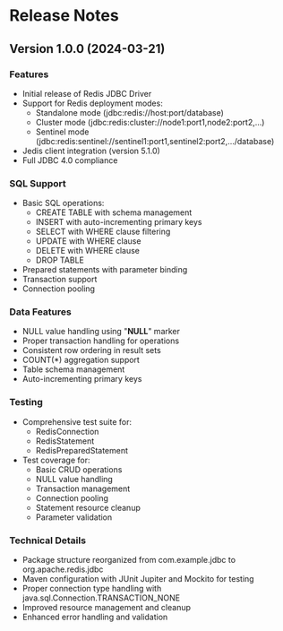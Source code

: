# Release Notes

## Version 1.0.0 (2024-03-21)

### Features
- Initial release of Redis JDBC Driver
- Support for Redis deployment modes:
  - Standalone mode (jdbc:redis://host:port/database)
  - Cluster mode (jdbc:redis:cluster://node1:port1,node2:port2,...)
  - Sentinel mode (jdbc:redis:sentinel://sentinel1:port1,sentinel2:port2,.../database)
- Jedis client integration (version 5.1.0)
- Full JDBC 4.0 compliance

### SQL Support
- Basic SQL operations:
  - CREATE TABLE with schema management
  - INSERT with auto-incrementing primary keys
  - SELECT with WHERE clause filtering
  - UPDATE with WHERE clause
  - DELETE with WHERE clause
  - DROP TABLE
- Prepared statements with parameter binding
- Transaction support
- Connection pooling

### Data Features
- NULL value handling using "__NULL__" marker
- Proper transaction handling for operations
- Consistent row ordering in result sets
- COUNT(*) aggregation support
- Table schema management
- Auto-incrementing primary keys

### Testing
- Comprehensive test suite for:
  - RedisConnection
  - RedisStatement
  - RedisPreparedStatement
- Test coverage for:
  - Basic CRUD operations
  - NULL value handling
  - Transaction management
  - Connection pooling
  - Statement resource cleanup
  - Parameter validation

### Technical Details
- Package structure reorganized from com.example.jdbc to org.apache.redis.jdbc
- Maven configuration with JUnit Jupiter and Mockito for testing
- Proper connection type handling with java.sql.Connection.TRANSACTION_NONE
- Improved resource management and cleanup
- Enhanced error handling and validation 